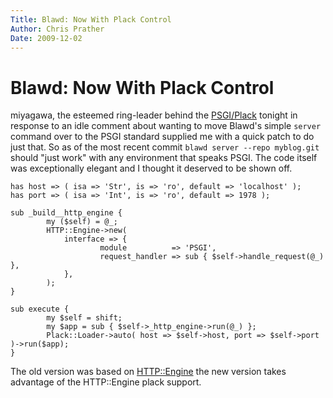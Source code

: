 ```yaml
---
Title: Blawd: Now With Plack Control
Author: Chris Prather
Date: 2009-12-02
---
```


# Blawd: Now With Plack Control

miyagawa, the esteemed ring-leader behind the [PSGI/Plack](http://plackperl.org/) tonight in response to an idle comment about wanting to move Blawd's simple `server` command over to the PSGI standard supplied me with a quick patch to do just that. So as of the most recent commit `blawd server --repo myblog.git` should "just work" with any environment that speaks PSGI. The code itself was exceptionally elegant and I thought it deserved to be shown off.

	has host => ( isa => 'Str', is => 'ro', default => 'localhost' );
	has port => ( isa => 'Int', is => 'ro', default => 1978 );

	sub _build__http_engine {
    		my ($self) = @_;
    		HTTP::Engine->new(
        		interface => {
            			module          => 'PSGI',
            			request_handler => sub { $self->handle_request(@_) },
        		},
    		);
	}

	sub execute {
    		my $self = shift;
    		my $app = sub { $self->_http_engine->run(@_) };
    		Plack::Loader->auto( host => $self->host, port => $self->port )->run($app);
	}

The old version was based on [HTTP::Engine](http://search.cpan.org/dist/HTTP-Engine) the new version takes advantage of the HTTP::Engine plack support. 
